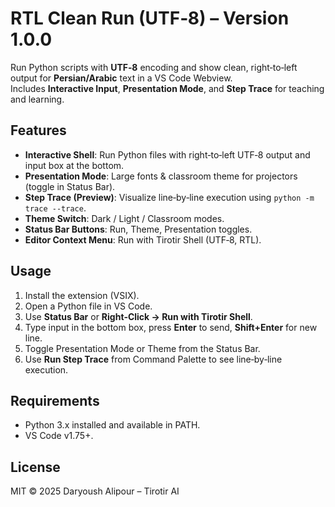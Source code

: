 # RTL Clean Run (UTF‑8) – Version 1.0.0

Run Python scripts with **UTF‑8** encoding and show clean, right‑to‑left output for **Persian/Arabic** text in a VS Code Webview.  
Includes **Interactive Input**, **Presentation Mode**, and **Step Trace** for teaching and learning.

## Features
- **Interactive Shell**: Run Python files with right‑to‑left UTF‑8 output and input box at the bottom.  
- **Presentation Mode**: Large fonts & classroom theme for projectors (toggle in Status Bar).  
- **Step Trace (Preview)**: Visualize line‑by‑line execution using `python -m trace --trace`.  
- **Theme Switch**: Dark / Light / Classroom modes.  
- **Status Bar Buttons**: Run, Theme, Presentation toggles.  
- **Editor Context Menu**: Run with Tirotir Shell (UTF‑8, RTL).

## Usage
1. Install the extension (VSIX).  
2. Open a Python file in VS Code.  
3. Use **Status Bar** or **Right‑Click → Run with Tirotir Shell**.  
4. Type input in the bottom box, press **Enter** to send, **Shift+Enter** for new line.  
5. Toggle Presentation Mode or Theme from the Status Bar.  
6. Use **Run Step Trace** from Command Palette to see line‑by‑line execution.

## Requirements
- Python 3.x installed and available in PATH.
- VS Code v1.75+.

## License
MIT © 2025 Daryoush Alipour – Tirotir AI
